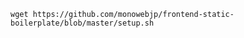 ```shell script
wget https://github.com/monowebjp/frontend-static-boilerplate/blob/master/setup.sh
```
